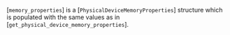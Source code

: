 [`memory_properties`] is a [`PhysicalDeviceMemoryProperties`]
structure which is populated with the same values as in
[`get_physical_device_memory_properties`].